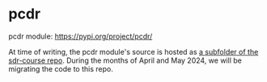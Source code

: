 # pcdr
pcdr module: https://pypi.org/project/pcdr/

At time of writing, the pcdr module's source is hosted as [a subfolder of the sdr-course repo](https://github.com/python-can-define-radio/sdr-course/tree/main/classroom_activities/Chx_Misc/Python_curric_2). During the months of April and May 2024, we will be migrating the code to this repo.
